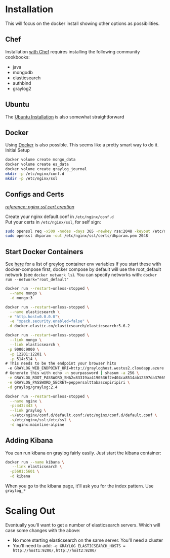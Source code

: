 # Installation
This will focus on the docker install showing other options as possibilities.

## Chef
Installation [with Chef](https://github.com/Graylog2/graylog2-cookbook) requires installing the following community cookbooks:
* java
* mongodb
* elasticsearch
* authbind
* graylog2

## Ubuntu
The [Ubuntu Installation](http://docs.graylog.org/en/latest/pages/installation.html) is also somewhat straightforward

## Docker
Using [Docker](http://docs.graylog.org/en/latest/pages/installation/docker.html) is also possible. This seems like a pretty smart way to do it.
Initial Setup
```bash
docker volume create mongo_data
docker volume create es_data
docker volume create graylog_journal
mkdir -p /etc/nginx/conf.d
mkdir -p /etc/nginx/ssl
```
## Configs and Certs
*[reference: nginx ssl cert creation](https://www.digitalocean.com/community/tutorials/how-to-create-a-self-signed-ssl-certificate-for-nginx-in-ubuntu-16-04https:/www.digitalocean.com/community/tutorials/how-to-create-a-self-signed-ssl-certificate-for-nginx-in-ubuntu-16-04)*

Create your nginx default.conf in `/etc/nginx/conf.d`  
Put your certs in `/etc/nginx/ssl`, for self sign:
```bash
sudo openssl req -x509 -nodes -days 365 -newkey rsa:2048 -keyout /etc/nginx/ssl/private/nginx-selfsigned.key -out /etc/nginx/ssl/certs/nginx-selfsigned.crt
sudo openssl dhparam -out /etc/nginx/ssl/certs/dhparam.pem 2048
```
## Start Docker Containers
See [here](https://github.com/Graylog2/graylog2-server/blob/master/misc/graylog.conf) for a list of greylog container env variables
If you start these with docker-compose first, docker compose
by default will use the root_default network (see `docker network ls`). You can specify networks with:
`docker run --network="root_default"`

```bash
docker run --restart=unless-stopped \
  --name mongo \
  -d mongo:3

docker run --restart=unless-stopped \
  --name elasticsearch \
 -e "http.host=0.0.0.0"\
  -e "xpack.security.enabled=false" \
 -d docker.elastic.co/elasticsearch/elasticsearch:5.6.2

docker run --restart=unless-stopped \
  --link mongo \
  --link elasticsearch \
 -p 9000:9000 \
  -p 12201:12201 \
  -p 514:514 \
# This needs to be the endpoint your browser hits
 -e GRAYLOG_WEB_ENDPOINT_URI=http://grayloghost.westus2.cloudapp.azure.com:9000/api \
# Generate this with echo -n yourpassword | shasum -a 256 \
 -e GRAYLOG_ROOT_PASSWORD_SHA2=83319aa4190536f2e404ca8514ab12397da37665c7ad8f0e3439d962871695d2 \
 -e GRAYLOG_PASSWORD_SECRET=peppersalttabascopiripiri \
 -d graylog/graylog:2.4

docker run --restart=unless-stopped \
  --name nginx \
  -p:443:443 \
  --link graylog \
  -v/etc/nginx/conf.d/default.conf:/etc/nginx/conf.d/default.conf \
  -v/etc/nginx/ssl:/etc/ssl \
  -d nginx:mainline-alpine
```

## Adding Kibana
You can run kibana on graylog fairly easily. Just start the kibana container:
```bash
docker run --name kibana \
   --link elasticsearch \
  -p5601:5601 \
  -d kibana
```
When you go to the kibana page, it'll ask you for the index pattern. Use `graylog_*`

# Scaling Out
Eventually you'll want to get a number of elasticsearch servers. Which will case some changes with the above:
* No more starting elasticsearch on the same server. You'll need a cluster
* You'll need to add: `-e GRAYLOG_ELASTICSEARCH_HOSTS = http://host1:9200/,http://host2:9200/`